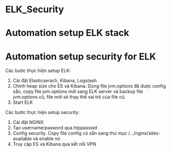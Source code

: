 # ELK_Security
# Automation setup ELK stack 
# Automation setup security for ELK

Các bước thực hiện setup ELK:
1. Cài đặt Elasticserach, Kibana, Logstash
2. Chỉnh heap size cho ES và Kibana. Dùng file jvm.options đã được config sẵn, copy file jvm.options mới sang ELK server và backup file jvm.options cũ, file mới sẽ thay thế vai trò của file cũ.
3. Start ELK

Các bước thực hiện setup security:
1. Cài đặt NGINX
2. Tạo username/pasword qua htppasswd
3. Config security. Copy file config có sẵn sang thư mục /.../nginx/sites-available và enable nó
4. Truy cập ES và Kibana qua kết nối VPN
